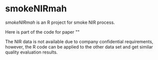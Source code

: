 # smokeNIRmah

*smokeNIRmah* is an R project for smoke NIR process.

Here is part of the code for paper "" 

The NIR data is not available due to company confidential requirements, however, the R code can be applied to the other data set and get similar quality evaluation results.
